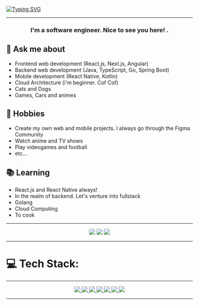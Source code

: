 

[![Typing SVG](https://readme-typing-svg.herokuapp.com/?color=FEFEFE&size=38&center=true&vCenter=true&width=1000&lines=Hi,+I'm+Pablo+👋;Be+Welcome!+💻🤟)](https://git.io/typing-svg)

---

 <h3 align="center">I'm a software engineer. Nice to see you here! .</h3>

 ## 💬 Ask me about
- Frontend web development (React.js, Next.js, Angular)
- Backend web development (Java, TypeScript, Go, Spring Boot)
- Mobile development (React Native, Kotlin)
- Cloud Architecture (i'm beginner. Cof Cof)
- Cats and Dogs
- Games, Cars and animes

## 📅 Hobbies
- Create my own web and mobile projects. I always go through the Figma Community
- Watch anime and TV shows
- Play videogames and football
- etc...

## 📚 Learning
- React.js and React Native always!
- In the realm of backend. Let's venture into fullstack 
- Golang
- Cloud Computing
- To cook

---

<div align="center">
<a href="https://discord.com/channels/@PabloL#3331" target="_blank"><img src="https://img.shields.io/badge/Discord-7289DA?style=for-the-badge&logo=discord&logoColor=white" target="_blank"></a>
<a href = "mailto:devpbleite@gmail.com"> <img src="https://img.shields.io/badge/-Gmail-%23333?style=for-the-badge&logo=gmail&logoColor=white" target="_blank"></a>
<a href="https://www.linkedin.com/in/pabloleite03/" target="_blank"><img src="https://img.shields.io/badge/LinkedIn-0077B5?style=for-the-badge&logo=linkedin&logoColor=white"  target="_blank"></a>
 </div> 

---

 # 💻 Tech Stack:
 
---
 
<div align="center">
  <a href="#" target="_blank"><img src="https://img.shields.io/badge/React-61DAFB.svg?style=for-the-badge&logo=React&logoColor=black"</a>
  <a href="#" target="_blank"><img src="https://img.shields.io/badge/react_native-%2320232a.svg?style=for-the-badge&logo=react&logoColor=%2361DAFB"</a>
   <a href="#" target="_blank"><img src="https://img.shields.io/badge/Next.js-000000.svg?style=for-the-badge&logo=nextdotjs&logoColor=white"</a>
   <a href="#" target="_blank"><img src="https://img.shields.io/badge/Angular-0F0F11.svg?style=for-the-badge&logo=Angular&logoColor=white"</a>
   <a href="#" target="_blank"><img src="https://img.shields.io/badge/Java-ED8B00?style=for-the-badge&logo=openjdk&logoColor=white"</a>
  <a href="#" target="_blank"><img src="https://img.shields.io/badge/typescript-%23007ACC.svg?style=for-the-badge&logo=typescript&logoColor=white"</a>     
  <a href="#" target="_blank"><img src="https://img.shields.io/badge/Go-00ADD8?logo=Go&logoColor=white&style=for-the-badge"</a>
 
  
  
  
  
</div>
   
---
   

  





